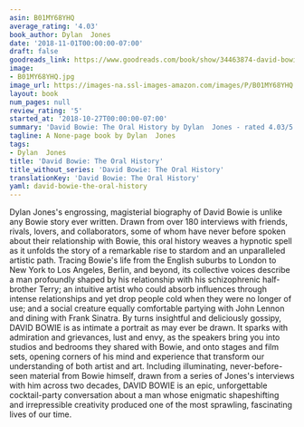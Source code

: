 ```yaml
---
asin: B01MY68YHQ
average_rating: '4.03'
book_author: Dylan  Jones
date: '2018-11-01T00:00:00-07:00'
draft: false
goodreads_link: https://www.goodreads.com/book/show/34463874-david-bowie
image:
- B01MY68YHQ.jpg
image_url: https://images-na.ssl-images-amazon.com/images/P/B01MY68YHQ.01._SCLZZZZZZZ.jpg
layout: book
num_pages: null
review_rating: '5'
started_at: '2018-10-27T00:00:00-07:00'
summary: 'David Bowie: The Oral History by Dylan  Jones - rated 4.03/5 on Goodreads'
tagline: A None-page book by Dylan  Jones
tags:
- Dylan  Jones
title: 'David Bowie: The Oral History'
title_without_series: 'David Bowie: The Oral History'
translationKey: 'David Bowie: The Oral History'
yaml: david-bowie-the-oral-history
---
```


Dylan Jones's engrossing, magisterial biography of David Bowie is unlike any Bowie story ever written. Drawn from over 180 interviews with friends, rivals, lovers, and collaborators, some of whom have never before spoken about their relationship with Bowie, this oral history weaves a hypnotic spell as it unfolds the story of a remarkable rise to stardom and an unparalleled artistic path. Tracing Bowie's life from the English suburbs to London to New York to Los Angeles, Berlin, and beyond, its collective voices describe a man profoundly shaped by his relationship with his schizophrenic half-brother Terry; an intuitive artist who could absorb influences through intense relationships and yet drop people cold when they were no longer of use; and a social creature equally comfortable partying with John Lennon and dining with Frank Sinatra. By turns insightful and deliciously gossipy, DAVID BOWIE is as intimate a portrait as may ever be drawn. It sparks with admiration and grievances, lust and envy, as the speakers bring you into studios and bedrooms they shared with Bowie, and onto stages and film sets, opening corners of his mind and experience that transform our understanding of both artist and art. Including illuminating, never-before-seen material from Bowie himself, drawn from a series of Jones's interviews with him across two decades, DAVID BOWIE is an epic, unforgettable cocktail-party conversation about a man whose enigmatic shapeshifting and irrepressible creativity produced one of the most sprawling, fascinating lives of our time.